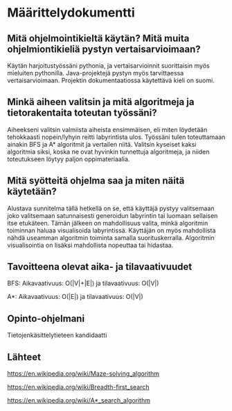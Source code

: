 # Määrittelydokumentti

## Mitä ohjelmointikieltä käytän? Mitä muita ohjelmiontikieliä pystyn vertaisarvioimaan?
Käytän harjoitustyössäni pythonia, ja vertaisarvioinnit suorittaisin myös mieluiten pythonilla. Java-projektejä pystyn myös tarvittaessa vertaisarvioimaan. Projektin dokumentaatiossa käytettävä kieli on suomi.

## Minkä aiheen valitsin ja mitä algoritmeja ja tietorakentaita toteutan työssäni?
Aiheekseni valitsin valmiista aiheista ensimmäisen, eli miten löydetään tehokkaasti nopein/lyhyin reitti labyrintista ulos. Työssäni tulen toteuttamaan ainakin BFS ja A* algoritmit ja vertailen niitä. Valitsin kyseiset kaksi algoritmia siksi, koska ne ovat hyvinkin tunnettuja algoritmeja, ja niiden toteutukseen löytyy paljon oppimateriaalia.

## Mitä syötteitä ohjelma saa ja miten näitä käytetään?
Alustava sunnitelma tällä hetkellä on se, että käyttäjä pystyy valitsemaan joko valitsemaan satunnaisesti generoidun labyrintin tai luomaan sellaisen itse etukäteen. Tämän jälkeen on mahdollisuus valita, minkä algoritmin toiminnan haluaa visualisoida labyrintissä. Käyttäjän on myös mahdollista nähdä useamman algoritmin toiminta samalla suorituskerralla. Algoritmin visualisointia on lisäksi mahdollista nopeuttaa tai hidastaa.

## Tavoitteena olevat aika- ja tilavaativuudet
BFS: Aikavaativuus: O(|V|+|E|) ja tilavaativuus: O(|V|)

A*: Aikavaativuus: O(|E|) ja tilavaativuus: O(|V|)

## Opinto-ohjelmani
Tietojenkäsittelytieteen kandidaatti

## Lähteet
https://en.wikipedia.org/wiki/Maze-solving_algorithm

https://en.wikipedia.org/wiki/Breadth-first_search

https://en.wikipedia.org/wiki/A*_search_algorithm



